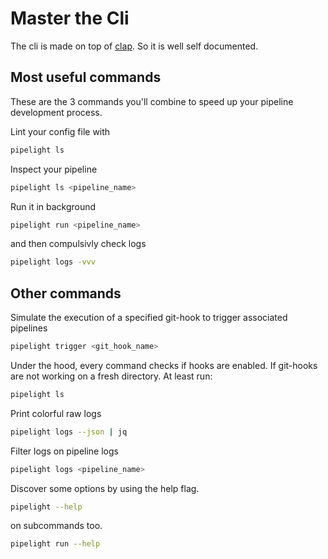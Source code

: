 # Master the Cli

The cli is made on top of [clap](https://docs.rs/clap/latest/clap/).
So it is well self documented.

## Most useful commands

These are the 3 commands you'll combine to speed up your pipeline development process.

Lint your config file with

```bash
pipelight ls
```

Inspect your pipeline

```bash
pipelight ls <pipeline_name>
```

Run it in background

```bash
pipelight run <pipeline_name>
```

and then compulsivly check logs

```bash
pipelight logs -vvv
```

## Other commands

Simulate the execution of a specified git-hook to trigger associated pipelines

```bash
pipelight trigger <git_hook_name>
```

Under the hood,
every command checks if hooks are enabled.
If git-hooks are not working on a fresh directory. At least run:

```bash
pipelight ls
```

Print colorful raw logs

```bash
pipelight logs --json | jq
```

Filter logs on pipeline logs

```bash
pipelight logs <pipeline_name>
```

Discover some options by using the help flag.

```bash
pipelight --help
```

on subcommands too.

```bash
pipelight run --help
```
